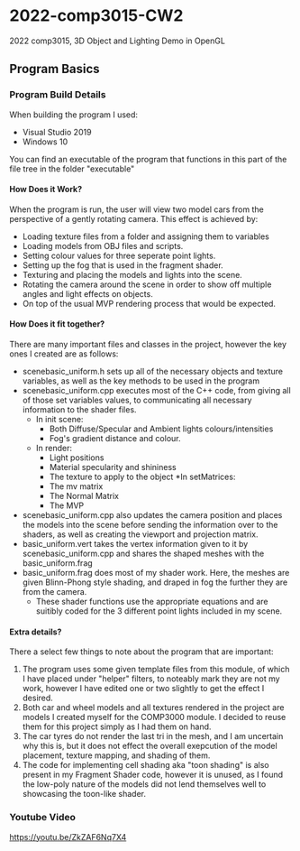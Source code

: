 # 2022-comp3015-CW2
2022 comp3015, 3D Object and Lighting Demo in OpenGL

## Program Basics

### Program Build Details

When building the program I used:
  - Visual Studio 2019
  - Windows 10

You can find an executable of the program that functions in this part of the file tree in the folder "executable"

#### How Does it Work?

When the program is run, the user will view two model cars from the perspective of a gently rotating camera. This effect is achieved by:
- Loading texture files from a folder and assigning them to variables
- Loading models from OBJ files and scripts.
- Setting colour values for three seperate point lights.
- Setting up the fog that is used in the fragment shader.
- Texturing and placing the models and lights into the scene.
- Rotating the camera around the scene in order to show off multiple angles and light effects on objects.
- On top of the usual MVP rendering process that would be expected.

#### How Does it fit together?

There are many important files and classes in the project, however the key ones I created are as follows:
- scenebasic_uniform.h sets up all of the necessary objects and texture variables, as well as the key methods to be used in the program
- scenebasic_uniform.cpp executes most of the C++ code, from giving all of those set variables values, to communicating all necessary information to the shader files.
    * In init scene:
        * Both Diffuse/Specular and Ambient lights colours/intensities
        * Fog's gradient distance and colour.
    * In render:
        * Light positions
        * Material specularity and shininess
        * The texture to apply to the object
    *In setMatrices:
        * The mv matrix
        * The Normal Matrix
        * The MVP
- scenebasic_uniform.cpp also updates the camera position and places the models into the scene before sending the information over to the shaders, as well as creating the viewport and projection matrix.
- basic_uniform.vert takes the vertex information given to it by scenebasic_uniform.cpp and shares the shaped meshes with the basic_uniform.frag
- basic_uniform.frag does most of my shader work. Here, the meshes are given Blinn-Phong style shading, and draped in fog the further they are from the camera.
    * These shader functions use the appropriate equations and are suitibly coded for the 3 different point lights included in my scene.

#### Extra details?

There a select few things to note about the program that are important:
1. The program uses some given template files from this module, of which I have placed under "helper" filters, to noteably mark they are not my work, however I have edited one or two slightly to get the effect I desired.
2. Both car and wheel models and all textures rendered in the project are models I created myself for the COMP3000 module. I decided to reuse them for this project simply as I had them on hand.
3. The car tyres do not render the last tri in the mesh, and I am uncertain why this is, but it does not effect the overall exepcution of the model placement, texture mapping, and shading of them.
4. The code for implementing cell shading aka "toon shading" is also present in my Fragment Shader code, however it is unused, as I found the low-poly nature of the models did not lend themselves well to showcasing the toon-like shader.

### Youtube Video

https://youtu.be/ZkZAF6Nq7X4